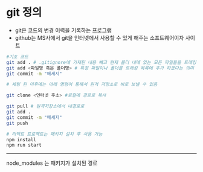 # git 정의

- git은 코드의 변경 이력을 기록하는 프로그램
- github는 MS사에서 git을 인터넷에서 사용할 수 있게 해주는 소프트웨어이자 사이트

```bash
#기초 코드
git add . # .gitignore에 기재된 내용 빼고 현재 폴더 내에 있는 모든 파일들을 트래킹 목록에 추가하겠다는 의미
git add <파일명 혹은 폴더명> # 특정 파일이나 폴더를 트래킹 목록에 추가 하겠다는 의미
git commit -m "메세지"
```

```bash
# 세팅 된 이후에는 아래 명령어 통해서 원격 저장소로 바로 보낼 수 있음

git clone <인터넷 주소> #로컬에 경로로 복사

git pull # 원격저장소에서 내경로로
git add .
git commit -m "메세지"
git push
```

```bash
# 리엑트 프로젝트는 패키지 설치 후 사용 가능
npm install
npm run start
```

---

node_modules 는 패키지가 설치된 경로
